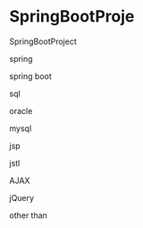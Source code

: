 # SpringBootProje
SpringBootProject

spring

spring boot

sql

oracle

mysql

jsp

jstl

AJAX

jQuery

other than
